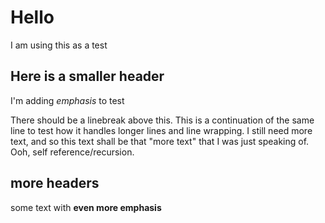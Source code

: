 # Hello
I am using this as a test
## Here is a smaller header
I'm adding *emphasis* to test

There should be a linebreak above this. This is a continuation of the same line to test how it handles longer lines and line wrapping. I still need more text, and so this text shall be that "more text" that I was just speaking of. Ooh, self reference/recursion.

## more headers

some text with **even more emphasis**